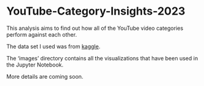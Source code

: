 # YouTube-Category-Insights-2023

This analysis aims to find out how all of the YouTube video categories perform against each other. 

The data set I used was from [kaggle](https://www.kaggle.com/datasets/nelgiriyewithana/global-youtube-statistics-2023).

The ‘images’ directory contains all the visualizations that have been used in the Jupyter Notebook.

More details are coming soon.
